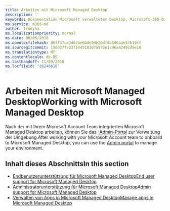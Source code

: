 ```yaml
---
title: Arbeiten mit Microsoft Managed Desktop
description: ''
keywords: Dokumentation Microsoft verwalteter Desktop, Microsoft-365-Dienst
ms.service: m365-md
author: trudyha
ms.localizationpriority: normal
ms.date: 06/06/2018
ms.openlocfilehash: 86ff37ce3d67ae6bde90b26df8b506aae57b19cf
ms.sourcegitcommit: 15d937f723f1445183d7a972e1c96a4249cd9e16
ms.translationtype: MT
ms.contentlocale: de-DE
ms.lasthandoff: 11/09/2018
ms.locfileid: "26248618"
---
```

# <a name="working-with-microsoft-managed-desktop"></a><span data-ttu-id="f4ea9-103">Arbeiten mit Microsoft Managed Desktop</span><span class="sxs-lookup"><span data-stu-id="f4ea9-103">Working with Microsoft Managed Desktop</span></span>

<span data-ttu-id="f4ea9-104">Nach der mit Ihrem Microsoft Account Team integrierten Microsoft Managed Desktop arbeiten, können Sie das [-Admin-Portal](https://aka.ms/mmdportal) zur Verwaltung der Umgebung.</span><span class="sxs-lookup"><span data-stu-id="f4ea9-104">After working with your Microsoft Account team to onboard to Microsoft Managed Desktop, you can use the [Admin portal](https://aka.ms/mmdportal) to manage your environment.</span></span> 

## <a name="in-this-section"></a><span data-ttu-id="f4ea9-105">Inhalt dieses Abschnitts</span><span class="sxs-lookup"><span data-stu-id="f4ea9-105">In this section</span></span>

- [<span data-ttu-id="f4ea9-106">Endbenutzerunterstützung für Microsoft Managed Desktop</span><span class="sxs-lookup"><span data-stu-id="f4ea9-106">End user support for Microsoft Managed Desktop</span></span>](end-user-support.md)
- [<span data-ttu-id="f4ea9-107">Administratorunterstützung für Microsoft Managed Desktop</span><span class="sxs-lookup"><span data-stu-id="f4ea9-107">Admin support for Microsoft Managed Desktop</span></span>](admin-support.md)
- [<span data-ttu-id="f4ea9-108">Verwalten von Apps in Microsoft Managed Desktop</span><span class="sxs-lookup"><span data-stu-id="f4ea9-108">Manage apps in Microsoft Managed Desktop</span></span>](manage-apps.md)
